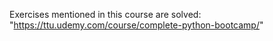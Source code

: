Exercises mentioned in this course are solved:
"https://ttu.udemy.com/course/complete-python-bootcamp/"
